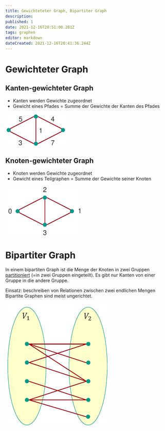 ```yaml
---
title: Gewichteteter Graph, Bipartiter Graph
description: 
published: 1
date: 2021-12-16T20:51:00.281Z
tags: graphen
editor: markdown
dateCreated: 2021-12-16T20:41:36.244Z
---
```


# Gewichteter Graph
## Kanten-gewichteter Graph
- Kanten werden Gewichte zugeordnet
- Gewicht eines Pfades = Summe der Gewichte der Kanten des Pfades

![kanten-gewichteter-graph.png](/fom//kanten-gewichteter-graph.png)

## Knoten-gewichteter Graph
- Knoten werden Gewichte zugeordnet
- Gewicht eines Teilgraphen = Summe der Gewichte seiner Knoten

![knoten-gewichteter-graph.png](/fom//knoten-gewichteter-graph.png)

# Bipartiter Graph

In einem bipartiten Graph ist die Menge der Knoten in zwei Gruppen <u>partitioniert</u> (=in zwei Gruppen eingeteilt).
Es gibt nur Kanten von einer Gruppe in die andere Gruppe.

Einsatz: beschreiben von Relationen zwischen zwei endlichen Mengen
Bipartite Graphen sind meist ungerichtet.

![bipartiter-graph.png](/fom//bipartiter-graph.png)